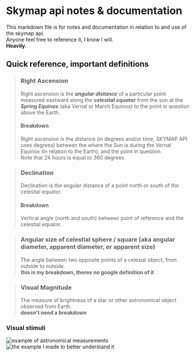 # Skymap api notes & documentation
This markdown file is for notes and documentation in relation to and use of the skymap api.<br>
Anyone feel free to reference it, I know I will. <br>**Heavily.**

## Quick reference, important definitions 

> ### Right Ascension
> Right ascension is the ***angular distance*** of a particular point measured eastward along the ***celestial equator*** from the sun at the ***Spring Equinox*** (aka Vernal or March Equinox) to the point in question above the Earth.
> #### Breakdown
> Right ascension is the distance (in degrees and/or time, SKYMAP API uses degrees) between the where the Sun is during the Vernal Equinox (in relation to the Earth), and the point in question.<br>
> Note that 24 hours is equal to 360 degrees.

> ### Declination
> Declination is the angular distance of a point north or south of the celestial equator.
> #### Breakdown
> Vertical angle (north and south) between point of reference and the celestial equator.

> ### Angular size of celestial sphere / square (aka angular diameter, apparent diameter, or apparent size)
> The angle between two opposite points of a celesial object, from outside to outside.<br>
> **this is my breakdown, theres no google definition of it**

> ### Visual Magnitude
> The measure of brightness of a star or other astronomical object observed from Earth.<br>
> **doesn't need a breakdown**

### Visual stimuli
![example of astronomical measurements](https://upload.wikimedia.org/wikipedia/commons/thumb/9/98/Ra_and_dec_on_celestial_sphere.png/300px-Ra_and_dec_on_celestial_sphere.png)
![the example I made to better understand it](https://i.imgur.com/524XYcP.png)
